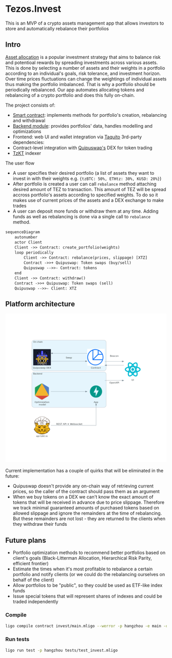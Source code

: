 # Tezos.Invest

This is an MVP of a crypto assets management app that allows investors to store and automatically rebalance their portfolios

## Intro

[Asset allocation](https://www.investopedia.com/terms/a/assetallocation.asp) is a popular investment strategy that aims to balance risk and potentioal rewards by spreading investments across various assets. This is done by selecting a number of assets and their weights in a portfolio according to an individual's goals, risk tolerance, and investment horizon. Over time prices fluctuations can change the weightings of individual assets thus making the portfolio imbalanced. That is why a portfolio should be periodically rebalanced. Our app automates allocating tokens and rebalancing of a crypto portfolio and does this fully on-chain. 

The project consists of:
 - [Smart contract](invest): implements methods for portfolio's creation, rebalancing and withdrawal
 - [Backend module](https://github.com/tezos-invest/etfs): provides portfolios' data, handles modelling and optimizations
 - Frontend: web UI and wallet integration via [Taquito](https://tezostaquito.io)
3rd-party dependencies:
 - Contract-level integration with [Quipuswap's](https://quipuswap.com) DEX for token trading
 - [TzKT](https://tzkt.io) indexer

The user flow 
- A user specifies their desired portfolio (a list of assets they want to invest in with their weights e.g. `{tzBTC: 50%, ETHtz: 30%, KUSD: 20%}`)
- After portfolio is created a user can call `rebalance` method attaching desired amount of TEZ to transaction. This amount of TEZ will be spread accross portfolio's assets according to specified weights. To do so it makes use of current prices of the assets and a DEX exchange to make trades
- A user can deposit more funds or withdraw them at any time. Adding funds as well as rebalancing is done via a single call to `rebalance` method.

```mermaid
sequenceDiagram
    autonumber
    actor Client
    Client ->> Contract: create_portfolio(weights)
    loop periodically
        Client ->> Contract: rebalance(prices, slippage) [XTZ]
        Contract ->>+ Quipuswap: Token swaps (buy/sell)
        Quipuswap -->>- Contract: tokens
    end
    Client ->> Contract: withdraw()
    Contract ->>+ Quipuswap: Token swaps (sell)
    Quipuswap -->>- Client: XTZ
```

## Platform architecture

<p align="center">
    <img src="docs/diagram.png">
</p>


Current implementation has a couple of quirks that will be eliminated in the future:
- Quipuswap doesn't provide any on-chain way of retrieving current prices, so the caller of the contract should pass them as an argument
- When we buy tokens on a DEX we can't know the exact amount of tokens that will be received in advance due to price slippage. Therefore we track minimal guaranteed amounts of purchased tokens based on allowed slippage and ignore the remainders at the time of rebalancing. But these remainders are not lost - they are returned to the clients when they withdraw their funds

## Future plans

- Portfolio optimization methods to recommend better portfolios based on client's goals (Black-Litterman Allocation, Hierarchical Risk Parity, efficient frontier)
- Estimate the times when it's most profitable to rebalance a certain portfolio and notify clients (or we could do the rebalancing ourselves on behalf of the client)
- Allow portfolios to be "public", so they could be used as ETF-like index funds
- Issue special tokens that will represent shares of indexes and could be traded independently


### Compile

```bash
ligo compile contract invest/main.mligo --werror -p hangzhou -e main -o invest.tz
```

### Run tests

```bash
ligo run test -p hangzhou tests/test_invest.mligo
```
